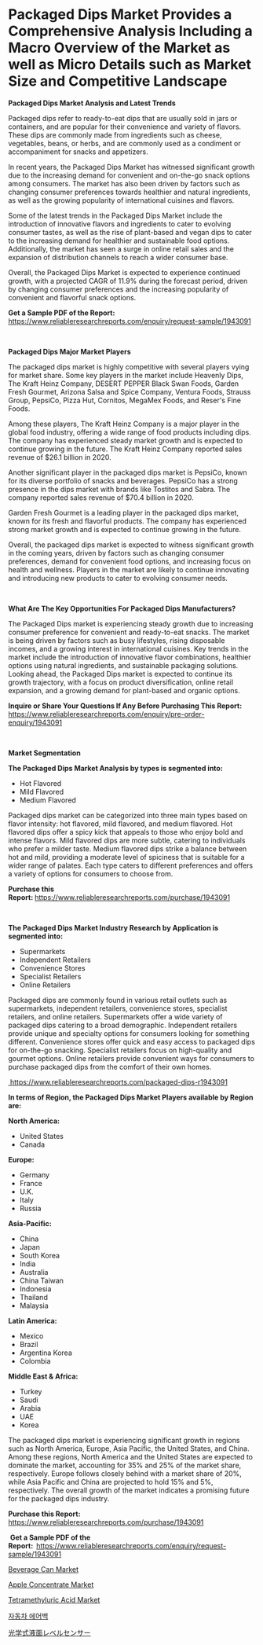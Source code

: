<p><h1>Packaged Dips Market Provides a Comprehensive Analysis Including a Macro Overview of the Market as well as Micro Details such as Market Size and Competitive Landscape</h1></p><p><strong>Packaged Dips Market Analysis and Latest Trends</strong></p>
<p><p>Packaged dips refer to ready-to-eat dips that are usually sold in jars or containers, and are popular for their convenience and variety of flavors. These dips are commonly made from ingredients such as cheese, vegetables, beans, or herbs, and are commonly used as a condiment or accompaniment for snacks and appetizers.</p><p>In recent years, the Packaged Dips Market has witnessed significant growth due to the increasing demand for convenient and on-the-go snack options among consumers. The market has also been driven by factors such as changing consumer preferences towards healthier and natural ingredients, as well as the growing popularity of international cuisines and flavors.</p><p>Some of the latest trends in the Packaged Dips Market include the introduction of innovative flavors and ingredients to cater to evolving consumer tastes, as well as the rise of plant-based and vegan dips to cater to the increasing demand for healthier and sustainable food options. Additionally, the market has seen a surge in online retail sales and the expansion of distribution channels to reach a wider consumer base.</p><p>Overall, the Packaged Dips Market is expected to experience continued growth, with a projected CAGR of 11.9% during the forecast period, driven by changing consumer preferences and the increasing popularity of convenient and flavorful snack options.</p></p>
<p><strong>Get a Sample PDF of the Report:&nbsp;</strong> <a href="https://www.reliableresearchreports.com/enquiry/request-sample/1943091">https://www.reliableresearchreports.com/enquiry/request-sample/1943091</a></p>
<p>&nbsp;</p>
<p><strong>Packaged Dips Major Market Players</strong></p>
<p><p>The packaged dips market is highly competitive with several players vying for market share. Some key players in the market include Heavenly Dips, The Kraft Heinz Company, DESERT PEPPER Black Swan Foods, Garden Fresh Gourmet, Arizona Salsa and Spice Company, Ventura Foods, Strauss Group, PepsiCo, Pizza Hut, Cornitos, MegaMex Foods, and Reser's Fine Foods.</p><p>Among these players, The Kraft Heinz Company is a major player in the global food industry, offering a wide range of food products including dips. The company has experienced steady market growth and is expected to continue growing in the future. The Kraft Heinz Company reported sales revenue of $26.1 billion in 2020.</p><p>Another significant player in the packaged dips market is PepsiCo, known for its diverse portfolio of snacks and beverages. PepsiCo has a strong presence in the dips market with brands like Tostitos and Sabra. The company reported sales revenue of $70.4 billion in 2020.</p><p>Garden Fresh Gourmet is a leading player in the packaged dips market, known for its fresh and flavorful products. The company has experienced strong market growth and is expected to continue growing in the future.</p><p>Overall, the packaged dips market is expected to witness significant growth in the coming years, driven by factors such as changing consumer preferences, demand for convenient food options, and increasing focus on health and wellness. Players in the market are likely to continue innovating and introducing new products to cater to evolving consumer needs.</p></p>
<p>&nbsp;</p>
<p><strong>What Are The Key Opportunities For Packaged Dips Manufacturers?</strong></p>
<p><p>The Packaged Dips market is experiencing steady growth due to increasing consumer preference for convenient and ready-to-eat snacks. The market is being driven by factors such as busy lifestyles, rising disposable incomes, and a growing interest in international cuisines. Key trends in the market include the introduction of innovative flavor combinations, healthier options using natural ingredients, and sustainable packaging solutions. Looking ahead, the Packaged Dips market is expected to continue its growth trajectory, with a focus on product diversification, online retail expansion, and a growing demand for plant-based and organic options.</p></p>
<p><strong>Inquire or Share Your Questions If Any Before Purchasing This Report:</strong> <a href="https://www.reliableresearchreports.com/enquiry/pre-order-enquiry/1943091">https://www.reliableresearchreports.com/enquiry/pre-order-enquiry/1943091</a></p>
<p>&nbsp;</p>
<p><strong>Market Segmentation</strong></p>
<p><strong>The Packaged Dips Market Analysis by types is segmented into:</strong></p>
<p><ul><li>Hot Flavored</li><li>Mild Flavored</li><li>Medium Flavored</li></ul></p>
<p><p>Packaged dips market can be categorized into three main types based on flavor intensity: hot flavored, mild flavored, and medium flavored. Hot flavored dips offer a spicy kick that appeals to those who enjoy bold and intense flavors. Mild flavored dips are more subtle, catering to individuals who prefer a milder taste. Medium flavored dips strike a balance between hot and mild, providing a moderate level of spiciness that is suitable for a wider range of palates. Each type caters to different preferences and offers a variety of options for consumers to choose from.</p></p>
<p><strong>Purchase this Report:&nbsp;</strong><a href="https://www.reliableresearchreports.com/purchase/1943091">https://www.reliableresearchreports.com/purchase/1943091</a></p>
<p>&nbsp;</p>
<p><strong>The Packaged Dips Market Industry Research by Application is segmented into:</strong></p>
<p><ul><li>Supermarkets</li><li>Independent Retailers</li><li>Convenience Stores</li><li>Specialist Retailers</li><li>Online Retailers</li></ul></p>
<p><p>Packaged dips are commonly found in various retail outlets such as supermarkets, independent retailers, convenience stores, specialist retailers, and online retailers. Supermarkets offer a wide variety of packaged dips catering to a broad demographic. Independent retailers provide unique and specialty options for consumers looking for something different. Convenience stores offer quick and easy access to packaged dips for on-the-go snacking. Specialist retailers focus on high-quality and gourmet options. Online retailers provide convenient ways for consumers to purchase packaged dips from the comfort of their own homes.</p></p>
<p><a href="https://www.reliableresearchreports.com/packaged-dips-r1943091">&nbsp;https://www.reliableresearchreports.com/packaged-dips-r1943091</a></p>
<p><strong>In terms of Region, the Packaged Dips Market Players available by Region are:</strong></p>
<p>
    <p> <strong> North America: </strong>
        <ul>
            <li>United States</li>
            <li>Canada</li>
        </ul>
        </p> 
    <p> <strong> Europe: </strong>
        <ul>
            <li>Germany</li>
            <li>France</li>
            <li>U.K.</li>
            <li>Italy</li>
            <li>Russia</li>
        </ul>
        </p> 
    <p> <strong> Asia-Pacific: </strong>
        <ul>
            <li>China</li>
            <li>Japan</li>
            <li>South Korea</li>
            <li>India</li>
            <li>Australia</li>
            <li>China Taiwan</li>
            <li>Indonesia</li>
            <li>Thailand</li>
            <li>Malaysia</li>
        </ul>
        </p> 
    <p> <strong> Latin America: </strong>
        <ul>
            <li>Mexico</li>
            <li>Brazil</li>
            <li>Argentina Korea</li>
            <li>Colombia</li>
        </ul>
        </p> 
    <p> <strong> Middle East & Africa: </strong>
        <ul>
            <li>Turkey</li>
            <li>Saudi</li>
            <li>Arabia</li>
            <li>UAE</li>
            <li>Korea</li>
        </ul>
    </p>
    </p>
<p><p>The packaged dips market is experiencing significant growth in regions such as North America, Europe, Asia Pacific, the United States, and China. Among these regions, North America and the United States are expected to dominate the market, accounting for 35% and 25% of the market share, respectively. Europe follows closely behind with a market share of 20%, while Asia Pacific and China are projected to hold 15% and 5%, respectively. The overall growth of the market indicates a promising future for the packaged dips industry.</p></p>
<p><strong>Purchase this Report: </strong><a href="https://www.reliableresearchreports.com/purchase/1943091">https://www.reliableresearchreports.com/purchase/1943091</a></p>
<p>&nbsp;<strong>Get a Sample PDF of the Report:&nbsp;&nbsp;</strong><a href="https://www.reliableresearchreports.com/enquiry/request-sample/1943091">https://www.reliableresearchreports.com/enquiry/request-sample/1943091</a></p>
<p><strong></strong></p>
<p><p><a href="https://github.com/sonuprakash1/Market-Research-Report-List-2/blob/main/beverage-can-market.md">Beverage Can Market</a></p><p><a href="https://github.com/jhcraigie/Market-Research-Report-List-2/blob/main/apple-concentrate-market.md">Apple Concentrate Market</a></p><p><a href="https://issuu.com/reportprime-2/docs/tetramethyluric-acid-market-size-2030.pptx">Tetramethyluric Acid Market</a></p><p><a href="https://github.com/fernandotryO5lson96765/Market-Research-Report-List-1/blob/main/326682117326.md">자동차 에어백</a></p><p><a href="https://medium.com/@cierrahayes94/%E5%85%89%E5%AD%A6%E6%B5%81%E4%BD%93%E3%83%AC%E3%83%99%E3%83%AB%E3%82%BB%E3%83%B3%E3%82%B5%E3%83%BC%E5%B8%82%E5%A0%B4%E3%81%AE%E3%83%A1%E3%83%88%E3%83%AA%E3%83%83%E3%82%AF%E3%82%B9%E3%82%92%E8%A7%A3%E8%AA%AD%E3%81%99%E3%82%8B-%E5%B8%82%E5%A0%B4%E3%82%B7%E3%82%A7%E3%82%A2-%E3%83%88%E3%83%AC%E3%83%B3%E3%83%89-%E6%88%90%E9%95%B7%E3%83%91%E3%82%BF%E3%83%BC%E3%83%B3-0f3e7473fd45">光学式液面レベルセンサー</a></p></p>